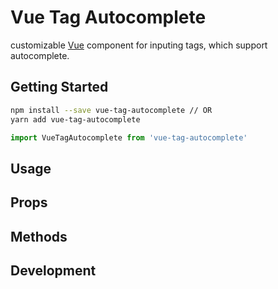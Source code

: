 # Vue Tag Autocomplete
customizable [Vue](https://vuejs.org) component for inputing tags, which support autocomplete.

## Getting Started

```bash
npm install --save vue-tag-autocomplete // OR
yarn add vue-tag-autocomplete
```

```js
import VueTagAutocomplete from 'vue-tag-autocomplete'
```

## Usage

## Props

## Methods

## Development

